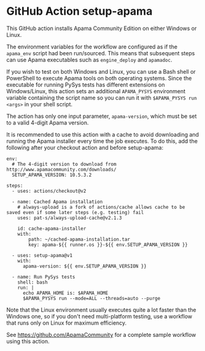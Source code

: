 # GitHub Action setup-apama
This GitHub action installs Apama Community Edition on either Windows or Linux. 

The environment variables for the workflow are configured as if the `apama_env` script had been run/sourced. 
This means that subsequent steps can use Apama executables such as `engine_deploy` and `apamadoc`. 

If you wish to test on both Windows and Linux, you can use a Bash shell or PowerShell to execute Apama tools on both 
operating systems. Since the executable for running PySys tests has different extensions on Windows/Linux, this action 
sets an additional `APAMA_PYSYS` environment variable containing the script name so you can run it with 
`$APAMA_PYSYS run <args>` in your shell script. 

The action has only one input parameter, `apama-version`, which must be set to a valid 4-digit Apama version. 

It is recommended to use this action with a cache to avoid downloading and running the Apama installer every time 
the job executes. To do this, add the following after your checkout action and before setup-apama:

    env:
      # The 4-digit version to download from http://www.apamacommunity.com/downloads/
      SETUP_APAMA_VERSION: 10.5.3.2

    steps:
      - uses: actions/checkout@v2

      - name: Cached Apama installation
        # always-upload is a fork of actions/cache allows cache to be saved even if some later steps (e.g. testing) fail
        uses: pat-s/always-upload-cache@v2.1.3

        id: cache-apama-installer
        with:
            path: ~/cached-apama-installation.tar
            key: apama-${{ runner.os }}-${{ env.SETUP_APAMA_VERSION }}

      - uses: setup-apama@v1
        with:
          apama-version: ${{ env.SETUP_APAMA_VERSION }}

      - name: Run PySys tests
        shell: bash
        run: |
          echo APAMA_HOME is: $APAMA_HOME
          $APAMA_PYSYS run --mode=ALL --threads=auto --purge

Note that the Linux environment usually executes quite a lot faster than the Windows one, so if you don't need 
multi-platform testing, use a workflow that runs only on Linux for maximum efficiency. 

See https://github.com/ApamaCommunity for a complete sample workflow using this action. 
